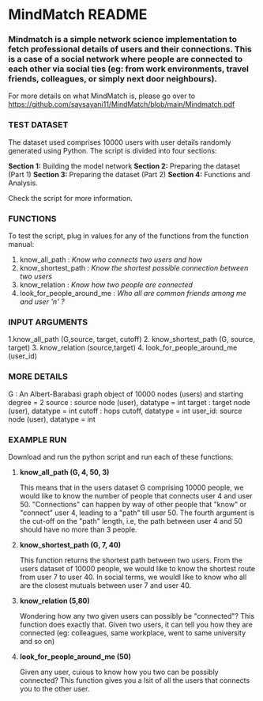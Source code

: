 # MindMatch README

### Mindmatch is a simple network science implementation to fetch professional details of users and their connections. This is a case of a social network where people are connected to each other via social ties (eg: from work environments, travel friends, colleagues, or simply next door neighbours). 

For more details on what MindMatch is, please go over to https://github.com/saysayani11/MindMatch/blob/main/Mindmatch.pdf


### TEST DATASET
The dataset used comprises 10000 users with user details randomly generated using Python. The script is divided into four sections: 

**Section 1:** Building the model network
**Section 2:** Preparing the dataset (Part 1)
**Section 3:** Preparing the dataset (Part 2)
**Section 4:**  Functions and Analysis. 

Check the script for more information.

### FUNCTIONS
To test the script, plug in values for any of the functions from the function manual:

1. know_all_path : _Know who connects two users and how_
2. know_shortest_path : _Know the shortest possible connection between two users_
3. know_relation : _Know how two people are connected_
4. look_for_people_around_me : _Who all are common friends among me and user 'n' ?_

### INPUT ARGUMENTS

1.know_all_path (G,source, target, cutoff)
2. know_shortest_path (G, source, target)
3. know_relation (source,target)
4. look_for_people_around_me (user_id)

### MORE DETAILS

G : An Albert-Barabasi graph object of 10000 nodes (users) and starting degree = 2
source : source node (user), datatype = int
target : target node (user), datatype = int
cutoff : hops cutoff, datatype = int
user_id:  source node (user), datatype = int

### EXAMPLE RUN

Download and run the python script and run each of these functions:
1. **know_all_path (G, 4, 50, 3)**
   
   This means that in the users dataset G comprising 10000 people, we would like to know the number of people that connects user 4 and user 50. "Connections" can happen
   by way of other people that "know" or "connect" user 4, leading to a "path" till user 50. The fourth argument is the cut-off on the "path" length, i.e, the path between 
   user 4 and 50 should have no more than 3 people.
   
2. **know_shortest_path (G, 7, 40)**

   This function returns the shortest path between two users. From the users dataset of 10000 people, we would like to know the shortest route from user 7 to user 40. In 
   social terms, we wouldl like to know who all are the closest mutuals between user 7 and user 40.
   
3. **know_relation (5,80)**

   Wondering how any two given users can possibly be "connected"? This function does exactly that. Given two users, it can tell you how they are connected (eg: colleagues, 
   same workplace, went to same university and so on)
   
4. **look_for_people_around_me (50)**

   Given any user, cuious to know how you two can be possibly connected? This function gives you a lsit of all the users that connects you to the other user.
